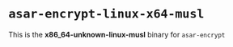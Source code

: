 # `asar-encrypt-linux-x64-musl`

This is the **x86_64-unknown-linux-musl** binary for `asar-encrypt`
